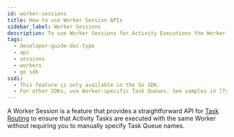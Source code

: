 ```yaml
---
id: worker-sessions
title: How to use Worker Session APIs
sidebar_label: Worker Sessions
description: To use Worker Sessions for Activity Executions the Worker must be enabled to use Sessions for the Workflows and Activities it is registered with.
tags:
  - developer-guide-doc-type
  - api
  - sessions
  - workers
  - go sdk
ssdi:
  - This feature is only available in the Go SDK.
  - For other SDKs, use Worker-specific Task Queues. See samples in [TypeScript](https://github.com/temporalio/samples-typescript/tree/main/worker-specific-task-queues), [Python](https://github.com/temporalio/samples-python/tree/main/worker_specific_task_queues), [.NET](https://github.com/temporalio/samples-dotnet/tree/main/src/WorkerSpecificTaskQueues), and [Java](https://github.com/temporalio/samples-java/tree/main/core/src/main/java/io/temporal/samples/fileprocessing).
---
```


A Worker Session is a feature that provides a straightforward API for [Task Routing](/concepts/what-is-task-routing) to ensure that Activity Tasks are executed with the same Worker without requiring you to manually specify Task Queue names.
